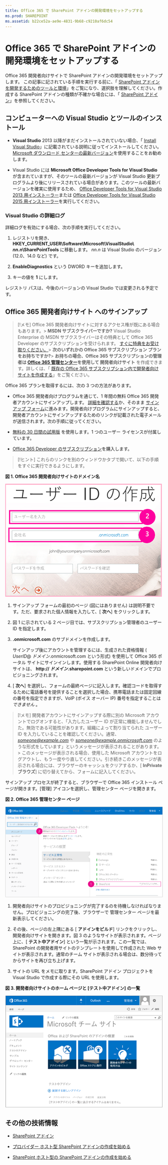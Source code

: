 ```yaml
---
title: Office 365 で SharePoint アドインの開発環境をセットアップする
ms.prod: SHAREPOINT
ms.assetid: b22ce52a-ae9e-4831-9b68-c9210af6dc54
---
```



# Office 365 で SharePoint アドインの開発環境をセットアップする
Office 365 開発者向けサイトで SharePoint アドインの開発環境をセットアップします。
この記事に記されている手順を実行する前に、「 [SharePoint アドインを開発するためのツールと環境](tools-and-environments-for-developing-sharepoint-add-ins.md)」をご覧になり、選択肢を理解してください。作成する SharePoint アドインの種類が不確かな場合には、「 [SharePoint アドイン](sharepoint-add-ins.md)」を参照してください。
  
    
    


## コンピューターへの Visual Studio とツールのインストール
<a name="devenv_vs"> </a>


- **Visual Studio** 2013 以降がまだインストールされていない場合、「 [Install Visual Studio](http://msdn.microsoft.com/library/da049020-cfda-40d7-8ff4-7492772b620f.aspx)」に記載されている説明に従ってインストールしてください。 [ Microsoft ダウンロード センターの最新バージョン](https://www.visualstudio.com/downloads/download-visual-studio-vs)を使用することをお勧めします。
    
  
- Visual Studio には **Microsoft Office Developer Tools for Visual Studio** が含まれていますが、そのツールの最新バージョンが Visual Studio 更新プログラムより後にリリースされている場合があります。このツールの最新バージョンを確実に使用するため、 [Office Developer Tools for Visual Studio 2013 用インストーラー](http://aka.ms/OfficeDevToolsForVS2013)または  [Office Developer Tools for Visual Studio 2015 用インストーラー](http://aka.ms/OfficeDevToolsForVS2015)を実行してください。 
    
  

### Visual Studio の詳細ログ

詳細ログを有効にする場合、次の手順を実行してください。
  
    
    

1. レジストリを開き、 **HKEY_CURRENT_USER\\Software\\Microsoft\\VisualStudio\\ _nn.n_\\SharePointTools** に移動します。 _nn.n_ は Visual Studio のバージョン (12.0、14.0 など) です。
    
  
2. **EnableDiagnostics** という DWORD キーを追加します。
    
  
3. キーの値を **1** にします。
    
  
レジストリ パスは、今後のバージョンの Visual Studio では変更される予定です。
  
    
    

## Office 365 開発者向けサイト へのサインアップ
<a name="o365_signup"> </a>


> [!メモ]
>  Office 365 開発者向けサイトに対するアクセス権が既にある場合もあります。> **MSDN サブスクライバーですか?** Visual Studio Enterprise の MSDN サブクスライバーはその特典として Office 365 Developer のサブスクリプションを受けられます。 [すぐに特典をお受け取りください。](https://msdn.microsoft.com/subscriptions/manage/default.aspx)> **次のいずれかの Office 365 サブスクリプション プランをお持ちですか?**> **お持ちの場合、Office 365 サブスクリプションの管理者は  [Office 365 管理センター](https://portal.microsoftonline.com/admin/default.aspx)を使用して 開発者向けサイト** を作成できます。詳しくは、「 [既存の Office 365 サブスクリプション内で開発者向けサイトを作成する](create-a-developer-site-on-an-existing-office-365-subscription.md)」をご覧ください。 
  
    
    

Office 365 プランを取得するには、次の 3 つの方法があります。 
  
    
    

- Office 365 開発者向けプログラムを通じて、1 年間の無料 Office 365 開発者アカウントにサインアップします。 [詳細を確認する](http://dev.office.com/devprogram)か、そのまま [サインアップ フォーム](https://profile.microsoft.com/RegSysProfileCenter/wizardnp.aspx?wizid=14b845d0-938c-45af-b061-f798fbb4d170)に進みます。開発者向けプログラムにサインアップすると、開発者アカウントにサインアップするためのリンクが記載された電子メールが送信されます。次の手順に従ってください。
    
  
-  [無料の 30 日間の試用版](https://portal.microsoftonline.com/Signup/MainSignUp.aspx?OfferId=6881A1CB-F4EB-4db3-9F18-388898DAF510&amp;DL=DEVELOPERPACK) を使用します。1 つのユーザー ライセンスが付属しています。
    
  
-  [Office 365 Developer のサブスクリプション](https://portal.microsoftonline.com/Signup/MainSignUp.aspx?OfferId=C69E7747-2566-4897-8CBA-B998ED3BAB88&amp;DL=DEVELOPERPACK)を購入します。 
    
  

> [!ヒント]
> これらのリンクを別のウィンドウかタブで開いて、以下の手順をすぐに実行できるようにします。 
  
    
    


**図 1. Office 365 開発者向けサイトのドメイン名**

  
    
    

  
    
    
![Office 365 アカウントのサインアップ フォームの 2 ページ目](images/ff384c69-56bf-4ceb-81c3-8b874e2407f0.png)
  
    
    

  
    
    

  
    
    

1. サインアップ フォームの最初のページ (図にはありません) は説明不要です。ただ、要求された個人情報を入力して、[ **次へ**] をクリックします。
    
  
2. 図 1 に示されている 2 ページ目では、サブスクリプション管理者のユーザー ID を指定します。
    
  
3. **.onmicrosoft.com** のサブドメインを作成します。
    
    サインアップ後にアカウントを管理するには、生成された資格情報 ( _UserID_@ _ドメイン_.onmicrosoft.com という形式) を使用して Office 365 ポータル サイトにサインインします。使用する SharePoint Online 開発者向けサイトは、 **http:// _ドメイン_.sharepoint.com** という新しいドメインでプロビジョニングされます。
    
  
4. [ **次へ**] を選択し、フォームの最終ページに記入します。確認コードを取得するために電話番号を提供することを選択した場合、携帯電話または固定回線の番号を指定できますが、VoIP (ボイス オーバー IP) 番号を指定することは *できません*  。
    
  

    
> [!メモ]
> 開発者アカウントにサインアップする際に別の Microsoft アカウントでログオンすると、「入力したユーザー ID が正常に機能しませんでした。無効である可能性があります。組織によって割り当てられた ユーザー ID を入力していることを確認してください。通常、 *someone@example.com*  や *someone@example.onmicrosoft.com*  のような形式をしています」というメッセージが表示されることがあります。> このメッセージが表示される場合、使用した Microsoft アカウントをログアウトし、もう一度やり直してください。引き続きこのメッセージが表示される場合には、ブラウザーのキャッシュをクリアするか、[ **InPrivate ブラウズ**] に切り替えてから、フォームに記入してください。 
  
    
    

サインアップ プロセスが終了すると、ブラウザーで Office 365 インストール ページが開きます。[管理] アイコンを選択し、管理センター ページを開きます。
  
    
    

**図 2. Office 365 管理センター ページ**

  
    
    

  
    
    
![Office 365 管理センターを示すスクリーン ショット。](images/SP15_Office365AdminInset_border.png)
  
    
    

  
    
    

1. 開発者向けサイトのプロビジョニングが完了するのを待機しなければなりません。プロビジョニングの完了後、ブラウザーで 管理センター ページを最新表示してください。
    
  
2. その後、ページの左上隅にある [ **アドインをビルド**] リンクをクリックし、開発者向けサイトを開きます。図 3 のようなサイトが表示されます。ページ上に、[ **テスト中アドイン**] という一覧が示されます。この一覧では、SharePoint の開発者用サイトのテンプレートを使用して作成された Web サイトが表示されます。通常のチーム サイトが表示される場合は、数分待ってからサイトを再び立ち上げます。
    
  
3. サイトの URL をメモに取ります。SharePoint アドイン プロジェクトを Visual Studio で作成する際にその URL を使用します。
    
  

**図 3. 開発者向けサイトのホーム ページと [テスト中アドイン] の一覧**

  
    
    

  
    
    
![開発者向けサイトのホームページを示すスクリーン ショット。](images/SP15_DeveloperSiteHome_border.png)
  
    
    

  
    
    

  
    
    

## その他の技術情報
<a name="SP15SetupSPO365_bk_addlresources"> </a>


-  [SharePoint アドイン](sharepoint-add-ins.md)
    
  
-  [プロバイダー ホスト型 SharePoint アドインの作成を始める](get-started-creating-provider-hosted-sharepoint-add-ins.md)
    
  
-  [SharePoint ホスト型の SharePoint アドインの作成を始める](get-started-creating-sharepoint-hosted-sharepoint-add-ins.md)
    
  

  
    
    

